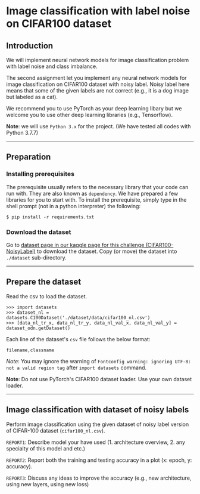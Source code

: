 # Image classification with label noise on CIFAR100 dataset

## Introduction

We will implement neural network models for image classification problem with label noise and class imbalance.

The second assignment let you implement any neural network models for image classification on CIFAR100 dataset with noisy label.
Noisy label here means that some of the given labels are not correct (e.g., it is a dog image but labeled as a cat).

We recommend you to use PyTorch as your deep learning libary but we welcome you to use other deep learning libraries (e.g., Tensorflow).

**Note**: we will use `Python 3.x` for the project. (We have tested all codes with Python 3.7.7)

---
## Preparation

### Installing prerequisites

The prerequisite usually refers to the necessary library that your code can run with. They are also known as `dependency`. We have prepared a few libraries for you to start with. To install the prerequisite, simply type in the shell prompt (not in a python interpreter) the following:

```
$ pip install -r requirements.txt
```

### Download the dataset

Go to [dataset page in our kaggle page for this challenge (CIFAR100-NoisyLabel)](https://www.kaggle.com/c/cifar100-image-classification-with-noisy-labels/data) to download the dataset. Copy (or move) the dataset into `./dataset` sub-directory.


---
## Prepare the dataset

Read the csv to load the dataset.

```
>>> import datasets
>>> dataset_nl = datasets.C100Dataset('./dataset/data/cifar100_nl.csv')
>>> [data_nl_tr_x, data_nl_tr_y, data_nl_val_x, data_nl_val_y] = dataset_odn.getDataset()
```

Each line of the dataset's `csv` file follows the below format:
```
filename,classname
```

*Note*: You may ignore the warning of `Fontconfig warning: ignoring UTF-8: not a valid region tag` after `import datasets` command.

**Note**: Do not use PyTorch's CIFAR100 dataset loader. Use your own dataset loader.

---
## Image classification with dataset of noisy labels

Perform image classification using the given dataset of noisy label version of CIFAR-100 dataset (`cifar100_nl.csv`).

`REPORT1`: Describe model your have used (1. architecture overview, 2. any specialty of this model and etc.)

`REPORT2`: Report both the training and testing accuracy in a plot (x: epoch, y: accuracy). 

`REPORT3`: Discuss any ideas to improve the accuracy (e.g., new architecture, using new layers, using new loss)

